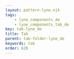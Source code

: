 ```yaml
---
layout: pattern-lyne.njk
tags: 
    - lyne_components_de
    - lyne_components_tab_de
key: tab-lyne_de
title: Tab
parent: tab-folder-lyne_de
keywords: tab
order: 620
---
```

